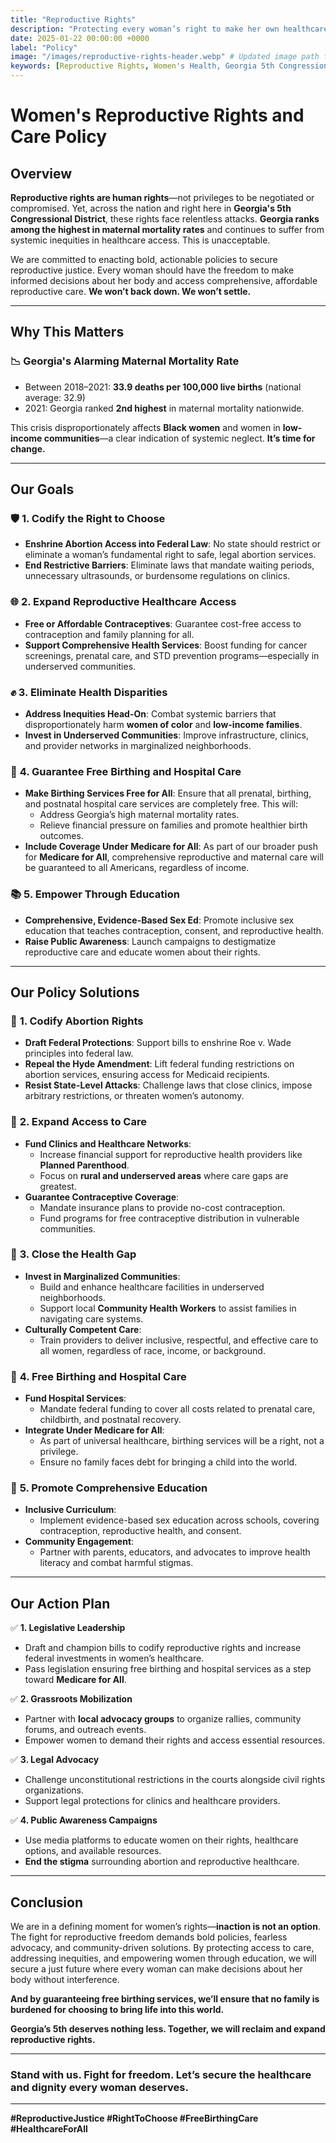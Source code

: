 ```yaml
---
title: "Reproductive Rights"
description: "Protecting every woman’s right to make her own healthcare decisions and ensuring access to comprehensive reproductive care without barriers"
date: 2025-01-22 00:00:00 +0000
label: "Policy"
image: "/images/reproductive-rights-header.webp" # Updated image path for relevance
keywords: [Reproductive Rights, Women's Health, Georgia 5th Congressional District, Healthcare Access, Reproductive Healthcare, Policy for Women, Inclusive Healthcare, Women's Rights, Federal Legislation, Health Equity]
---
```


# Women's Reproductive Rights and Care Policy

## Overview

**Reproductive rights are human rights**—not privileges to be negotiated or compromised. Yet, across the nation and right here in **Georgia's 5th Congressional District**, these rights face relentless attacks. **Georgia ranks among the highest in maternal mortality rates** and continues to suffer from systemic inequities in healthcare access. This is unacceptable.

We are committed to enacting bold, actionable policies to secure reproductive justice. Every woman should have the freedom to make informed decisions about her body and access comprehensive, affordable reproductive care. **We won’t back down. We won’t settle.**

---

## **Why This Matters**

### 📉 **Georgia's Alarming Maternal Mortality Rate**
- Between 2018–2021: **33.9 deaths per 100,000 live births** (national average: 32.9)
- 2021: Georgia ranked **2nd highest** in maternal mortality nationwide.

This crisis disproportionately affects **Black women** and women in **low-income communities**—a clear indication of systemic neglect. **It’s time for change.**

---

## Our Goals

### 🛡️ **1. Codify the Right to Choose**
- **Enshrine Abortion Access into Federal Law**: No state should restrict or eliminate a woman’s fundamental right to safe, legal abortion services.
- **End Restrictive Barriers**: Eliminate laws that mandate waiting periods, unnecessary ultrasounds, or burdensome regulations on clinics.

### 🌐 **2. Expand Reproductive Healthcare Access**
- **Free or Affordable Contraceptives**: Guarantee cost-free access to contraception and family planning for all.
- **Support Comprehensive Health Services**: Boost funding for cancer screenings, prenatal care, and STD prevention programs—especially in underserved communities.

### ✊ **3. Eliminate Health Disparities**
- **Address Inequities Head-On**: Combat systemic barriers that disproportionately harm **women of color** and **low-income families**.
- **Invest in Underserved Communities**: Improve infrastructure, clinics, and provider networks in marginalized neighborhoods.

### 🏥 **4. Guarantee Free Birthing and Hospital Care**
- **Make Birthing Services Free for All**: Ensure that all prenatal, birthing, and postnatal hospital care services are completely free. This will:
  - Address Georgia’s high maternal mortality rates.
  - Relieve financial pressure on families and promote healthier birth outcomes.
- **Include Coverage Under Medicare for All**: As part of our broader push for **Medicare for All**, comprehensive reproductive and maternal care will be guaranteed to all Americans, regardless of income.

### 📚 **5. Empower Through Education**
- **Comprehensive, Evidence-Based Sex Ed**: Promote inclusive sex education that teaches contraception, consent, and reproductive health.
- **Raise Public Awareness**: Launch campaigns to destigmatize reproductive care and educate women about their rights.

---

## **Our Policy Solutions**

### 🔷 **1. Codify Abortion Rights**
- **Draft Federal Protections**: Support bills to enshrine Roe v. Wade principles into federal law.
- **Repeal the Hyde Amendment**: Lift federal funding restrictions on abortion services, ensuring access for Medicaid recipients.
- **Resist State-Level Attacks**: Challenge laws that close clinics, impose arbitrary restrictions, or threaten women’s autonomy.

### 🔷 **2. Expand Access to Care**
- **Fund Clinics and Healthcare Networks**:
  - Increase financial support for reproductive health providers like **Planned Parenthood**.
  - Focus on **rural and underserved areas** where care gaps are greatest.
- **Guarantee Contraceptive Coverage**:
  - Mandate insurance plans to provide no-cost contraception.
  - Fund programs for free contraceptive distribution in vulnerable communities.

### 🔷 **3. Close the Health Gap**
- **Invest in Marginalized Communities**:
  - Build and enhance healthcare facilities in underserved neighborhoods.
  - Support local **Community Health Workers** to assist families in navigating care systems.
- **Culturally Competent Care**:
  - Train providers to deliver inclusive, respectful, and effective care to all women, regardless of race, income, or background.

### 🔷 **4. Free Birthing and Hospital Care**
- **Fund Hospital Services**:
  - Mandate federal funding to cover all costs related to prenatal care, childbirth, and postnatal recovery.
- **Integrate Under Medicare for All**:
  - As part of universal healthcare, birthing services will be a right, not a privilege.
  - Ensure no family faces debt for bringing a child into the world.

### 🔷 **5. Promote Comprehensive Education**
- **Inclusive Curriculum**:
  - Implement evidence-based sex education across schools, covering contraception, reproductive health, and consent.
- **Community Engagement**:
  - Partner with parents, educators, and advocates to improve health literacy and combat harmful stigmas.

---

## **Our Action Plan**

✅ **1. Legislative Leadership**
- Draft and champion bills to codify reproductive rights and increase federal investments in women’s healthcare.
- Pass legislation ensuring free birthing and hospital services as a step toward **Medicare for All**.

✅ **2. Grassroots Mobilization**
- Partner with **local advocacy groups** to organize rallies, community forums, and outreach events.
- Empower women to demand their rights and access essential resources.

✅ **3. Legal Advocacy**
- Challenge unconstitutional restrictions in the courts alongside civil rights organizations.
- Support legal protections for clinics and healthcare providers.

✅ **4. Public Awareness Campaigns**
- Use media platforms to educate women on their rights, healthcare options, and available resources.
- **End the stigma** surrounding abortion and reproductive healthcare.

---

## Conclusion

We are in a defining moment for women’s rights—**inaction is not an option**. The fight for reproductive freedom demands bold policies, fearless advocacy, and community-driven solutions. By protecting access to care, addressing inequities, and empowering women through education, we will secure a just future where every woman can make decisions about her body without interference.

**And by guaranteeing free birthing services, we’ll ensure that no family is burdened for choosing to bring life into this world.**

**Georgia’s 5th deserves nothing less. Together, we will reclaim and expand reproductive rights.**  

---

### **Stand with us. Fight for freedom. Let’s secure the healthcare and dignity every woman deserves.**

---
**#ReproductiveJustice #RightToChoose #FreeBirthingCare #HealthcareForAll**